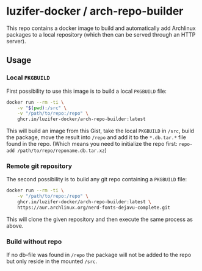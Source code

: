 # luzifer-docker / arch-repo-builder

This repo contains a docker image to build and automatically add Archlinux packages to a local repository (which then can be served through an HTTP server).

## Usage

### Local `PKGBUILD`
First possibility to use this image is to build a local `PKGBUILD` file:

```bash
docker run --rm -ti \
	-v "$(pwd):/src" \
	-v "/path/to/repo:/repo" \
	ghcr.io/luzifer-docker/arch-repo-builder:latest
```

This will build an image from this Gist, take the local `PKGBUILD` in `/src`, build the package, move the result into `/repo` and add it to the `*.db.tar.*` file found in the repo. (Which means you need to initialize the repo first: `repo-add /path/to/repo/reponame.db.tar.xz`)

### Remote git repository
The second possibility is to build any git repo containing a `PKGBUILD` file:

```bash
docker run --rm -ti \
	-v "/path/to/repo:/repo" \
	ghcr.io/luzifer-docker/arch-repo-builder:latest \
	https://aur.archlinux.org/nerd-fonts-dejavu-complete.git
```

This will clone the given repository and then execute the same process as above.

### Build without repo
If no db-file was found in `/repo` the package will not be added to the repo but only reside in the mounted `/src`.
